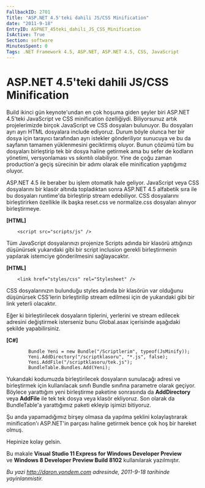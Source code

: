 ```yaml
---
FallbackID: 2701
Title: "ASP.NET 4.5'teki dahili JS/CSS Minification"
date: "2011-9-18"
EntryID: ASPNET_45teki_dahili_JS_CSS_Minification
IsActive: True
Section: software
MinutesSpent: 0
Tags: .NET Framework 4.5, ASP.NET, ASP.NET 4.5, CSS, JavaScript
---
```

# ASP.NET 4.5'teki dahili JS/CSS Minification
Build ikinci gün keynote'undan en çok hoşuma giden şeyler biri ASP.NET
4.5'teki JavaScript ve CSS minification özelliğiydi. Biliyorsunuz artık
projelerimizde birçok JavaScript ve CSS dosyaları bulunuyor. Bu
dosyaları ayrı ayrı HTML dosyalara include ediyoruz. Durum böyle olunca
her bir dosya için tarayıcı tarafından ayrı istekler gönderiliyor
sunucuya ve bu da sayfanın tamamen yüklenmesini geciktirmiş oluyor.
Bunun çözümü tüm bu dosyaları birleştirip tek bir dosya haline getirmek
ama bu sefer de kodların yönetimi, versyonlaması vs sıkıntılı
olabiliyor. Yine de çoğu zaman production'a geçiş sürecinin bir adımı
olarak elle minification yaptığımız oluyor.

ASP.NET 4.5 ile beraber bu işlem otomatik hale geliyor. JavaScript veya
CSS dosyalarını bir klasör altında topladıktan sonra ASP.NET 4.5
alfabetik sıra ile bu dosyaları runtime'da birleştirip stream
edebiliyor. CSS dosyalarını birleştirirken özellikle ilk başka reset.css
ve normalize.css dosyaları alınıyor birleştirmeye.

**[HTML]**

``` {style="font-family: Consolas; font-size: 13; color: black; background: white;"}
    <script src="scripts/js" />
```

Tüm JavaScript dosyalarınızı projenize Scripts adında bir klasörü
attığınızı düşünürsek yukarıdaki gibi bir script inclusion gerekli
birleştirmenin yapılarak istemciye gönderilmesini sağlayacaktır.

**[HTML]**

``` {style="font-family: Consolas; font-size: 13; color: black; background: white;"}
    <link href="styles/css" rel="Stylesheet" />
```

CSS dosyalarınızın bulunduğu styles adında bir klasörün var olduğunu
düşünürsek CSS'lerin birleştirilip stream edilmesi için de yukarıdaki
gibi bir link yeterli olacaktır.

Eğer ki birleştirilecek dosyaların tiplerini, yerlerini ve stream
edilecek adresini değiştirmek isterseniz bunu Global.asax içerisinde
aşağıdaki şekilde yapabilirsiniz.

**[C\#]**

``` {style="font-family: Consolas; font-size: 13; color: black; background: white;"}
        Bundle Yeni = new Bundle("/Scriptlerim", typeof(JsMinify));
        Yeni.AddDirectory("/scriptklasoru", "*.js", false);
        Yeni.AddFile("/scriptklasoru/tek.js");
        BundleTable.Bundles.Add(Yeni);
```

Yukarıdaki kodumuzda birleştirilecek dosyaların sunulacağı adresi ve
birleştirmek için kullanılacak sınıfı Bundle sınıfına parametre olarak
geçiyor. Böylece yarattığım yeni birleştirme paketine sonrasında da
**AddDirectory** veya **AddFile** ile tek tek dosya veya klasör
ekliyoruz. Son olarak da BundleTable'a yarattığımız paketi ekleyip
işimizi bitiyoruz.

Şu anda yapamadığımız birşey olmasa da yapılma şeklini kolaylaştırarak
minification'ı ASP.NET'in parçası haline getirmek bence çok hoş bir
hareket olmuş.

Hepinize kolay gelsin.

Bu makale **Visual Studio 11 Express for Windows Developer Preview**\
ve **Windows 8 Developer Preview Build 8102** kullanılarak yazılmıştır.



*Bu yazi http://daron.yondem.com adresinde, 2011-9-18 tarihinde yayinlanmistir.*
